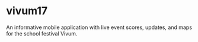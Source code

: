 # vivum17
An informative mobile application with live event scores, updates, and maps for the school festival Vivum.
